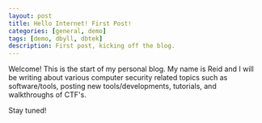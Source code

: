```yaml
---
layout: post
title: Hello Internet! First Post!
categories: [general, demo]
tags: [demo, dbyll, dbtek]
description: First post, kicking off the blog.
---
```


Welcome! This is the start of my personal blog. My name is Reid and I will be writing about various computer security related topics such as software/tools, posting new tools/developments, tutorials, and walkthroughs of CTF's.  

Stay tuned!

